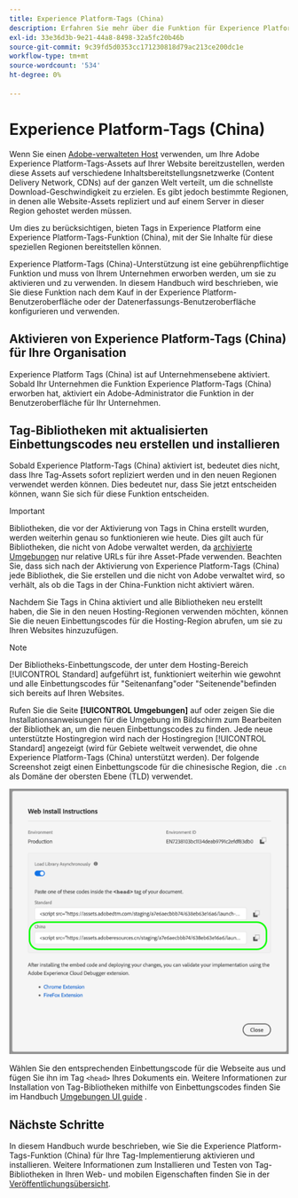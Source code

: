 ```yaml
---
title: Experience Platform-Tags (China)
description: Erfahren Sie mehr über die Funktion für Experience Platform-Tags (China) für Tags und wie Sie damit Ihre-Tags in mehreren geografischen Regionen bereitstellen können.
exl-id: 33e36d3b-9e21-44a8-8498-32a5fc20b46b
source-git-commit: 9c39fd5d0353cc171230818d79ac213ce200dc1e
workflow-type: tm+mt
source-wordcount: '534'
ht-degree: 0%

---
```


# Experience Platform-Tags (China)

Wenn Sie einen [Adobe-verwalteten Host](./hosts/managed-by-adobe-host.md) verwenden, um Ihre Adobe Experience Platform-Tags-Assets auf Ihrer Website bereitzustellen, werden diese Assets auf verschiedene Inhaltsbereitstellungsnetzwerke (Content Delivery Network, CDNs) auf der ganzen Welt verteilt, um die schnellste Download-Geschwindigkeit zu erzielen. Es gibt jedoch bestimmte Regionen, in denen alle Website-Assets repliziert und auf einem Server in dieser Region gehostet werden müssen.

Um dies zu berücksichtigen, bieten Tags in Experience Platform eine Experience Platform-Tags-Funktion (China), mit der Sie Inhalte für diese speziellen Regionen bereitstellen können.

Experience Platform-Tags (China)-Unterstützung ist eine gebührenpflichtige Funktion und muss von Ihrem Unternehmen erworben werden, um sie zu aktivieren und zu verwenden. In diesem Handbuch wird beschrieben, wie Sie diese Funktion nach dem Kauf in der Experience Platform-Benutzeroberfläche oder der Datenerfassungs-Benutzeroberfläche konfigurieren und verwenden.

## Aktivieren von Experience Platform-Tags (China) für Ihre Organisation

Experience Platform Tags (China) ist auf Unternehmensebene aktiviert. Sobald Ihr Unternehmen die Funktion Experience Platform-Tags (China) erworben hat, aktiviert ein Adobe-Administrator die Funktion in der Benutzeroberfläche für Ihr Unternehmen.

## Tag-Bibliotheken mit aktualisierten Einbettungscodes neu erstellen und installieren

Sobald Experience Platform-Tags (China) aktiviert ist, bedeutet dies nicht, dass Ihre Tag-Assets sofort repliziert werden und in den neuen Regionen verwendet werden können. Dies bedeutet nur, dass Sie jetzt entscheiden können, wann Sie sich für diese Funktion entscheiden.

>[!IMPORTANT]
>
>Bibliotheken, die vor der Aktivierung von Tags in China erstellt wurden, werden weiterhin genau so funktionieren wie heute. Dies gilt auch für Bibliotheken, die nicht von Adobe verwaltet werden, da [archivierte Umgebungen](./environments.md#archive) nur relative URLs für ihre Asset-Pfade verwenden. Beachten Sie, dass sich nach der Aktivierung von Experience Platform-Tags (China) jede Bibliothek, die Sie erstellen und die nicht von Adobe verwaltet wird, so verhält, als ob die Tags in der China-Funktion nicht aktiviert wären.

Nachdem Sie Tags in China aktiviert und alle Bibliotheken neu erstellt haben, die Sie in den neuen Hosting-Regionen verwenden möchten, können Sie die neuen Einbettungscodes für die Hosting-Region abrufen, um sie zu Ihren Websites hinzuzufügen.

>[!NOTE]
>
>Der Bibliotheks-Einbettungscode, der unter dem Hosting-Bereich [!UICONTROL Standard] aufgeführt ist, funktioniert weiterhin wie gewohnt und alle Einbettungscodes für &quot;Seitenanfang&quot;oder &quot;Seitenende&quot;befinden sich bereits auf Ihren Websites.

Rufen Sie die Seite **[!UICONTROL Umgebungen]** auf oder zeigen Sie die Installationsanweisungen für die Umgebung im Bildschirm zum Bearbeiten der Bibliothek an, um die neuen Einbettungscodes zu finden. Jede neue unterstützte Hostingregion wird nach der Hostingregion [!UICONTROL Standard] angezeigt (wird für Gebiete weltweit verwendet, die ohne Experience Platform-Tags (China) unterstützt werden). Der folgende Screenshot zeigt einen Einbettungscode für die chinesische Region, die `.cn` als Domäne der obersten Ebene (TLD) verwendet.

![Einbettungscode für die chinesische Region](../../images/ui/publishing/premium-cdn/embed-codes.png)

Wählen Sie den entsprechenden Einbettungscode für die Webseite aus und fügen Sie ihn im Tag `<head>` Ihres Dokuments ein. Weitere Informationen zur Installation von Tag-Bibliotheken mithilfe von Einbettungscodes finden Sie im Handbuch [Umgebungen UI guide](./environments.md#installation) .

## Nächste Schritte

In diesem Handbuch wurde beschrieben, wie Sie die Experience Platform-Tags-Funktion (China) für Ihre Tag-Implementierung aktivieren und installieren. Weitere Informationen zum Installieren und Testen von Tag-Bibliotheken in Ihren Web- und mobilen Eigenschaften finden Sie in der [Veröffentlichungsübersicht](./overview.md).

